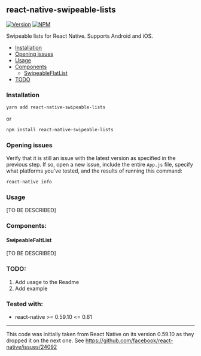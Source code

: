 ## react-native-swipeable-lists

[![Version](https://img.shields.io/npm/v/react-native-swipeable-lists.svg)](https://www.npmjs.com/package/react-native-swipeable-lists)
[![NPM](https://img.shields.io/npm/dm/react-native-swipeable-lists.svg)](https://www.npmjs.com/package/react-native-swipeable-lists)

Swipeable lists for React Native. Supports Android and iOS.

- [Installation](#installation)
- [Opening issues](#opening-issues)
- [Usage](#usage)
- [Components](#components)
  - [SwipeableFlatList](#swipeablefaltlist)
- [TODO](#todo)

### Installation

   ```bash
   yarn add react-native-swipeable-lists
   ```
or

   ```bash
   npm install react-native-swipeable-lists
   ```

### Opening issues

Verify that it is still an issue with the latest version as specified in the previous step. If so, open a new issue, include the entire `App.js` file, specify what platforms you've tested, and the results of running this command:

```bash
react-native info
```

### Usage
[TO BE DESCRIBED]

### Components:

#### SwipeableFaltList
[TO BE DESCRIBED]

### TODO:

1. Add usage to the Readme
2. Add example

### Tested with:

- react-native >= 0.59.10 <= 0.61

---

This code was initially taken from React Native on its version 0.59.10 as they dropped it on the next one. See https://github.com/facebook/react-native/issues/24092

